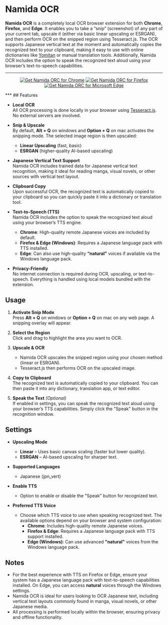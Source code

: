 # Namida OCR

**Namida OCR** is a completely local OCR browser extension for both **Chrome**, **Firefox**, and **Edge**. It enables you to take a “snip” (screenshot) of any part of your current tab, upscale it (either via basic linear upscaling or ESRGAN), and then perform OCR on the snipped region using Tesseract.js. The OCR supports Japanese vertical text at the moment and automatically copies the recognized text to your clipboard, making it easy to use with online dictionaries like [Yomitan](https://github.com/yomidevs/yomitan) or manual translation tools. Additionally, Namida OCR includes the option to speak the recognized text aloud using your browser’s text-to-speech capabilities.


***
<p align="center">
<a href="https://chromewebstore.google.com/detail/namida-ocr/fdcjeigdfljhiinbagbmlhekkbgcdnfc"><img src="" alt="Get Namida ORC for Chrome"></a>
<a href="https://addons.mozilla.org/firefox/addon/namida-ocr/"><img src="" alt="Get Namida ORC for Firefox"></a>
<a href="https://microsoftedge.microsoft.com/addons/detail/namida-ocr/idbijkhnllhjdnjmkkfjeicnalemfhnk"><img src="" alt="Get Namida ORC for Microsoft Edge"></a>
</p>
***
## Features

- **Local OCR**  
  All OCR processing is done locally in your browser using [Tesseract.js](https://github.com/naptha/tesseract.js). No external servers are involved.

- **Snip & Upscale**  
  By default, **Alt + Q** on windows and **Option + Q** on mac activates the snipping mode. The selected image region is then upscaled:
  - **Linear Upscaling** (fast, basic)  
  - **ESRGAN** (higher-quality AI-based upscaling)

- **Japanese Vertical Text Support**  
  Namida OCR includes trained data for Japanese vertical text recognition, making it ideal for reading manga, visual novels, or other sources with vertical text layout.

- **Clipboard Copy**  
  Upon successful OCR, the recognized text is automatically copied to your clipboard so you can quickly paste it into a dictionary or translation tool.

- **Text-to-Speech (TTS)**  
  Namida OCR includes the option to speak the recognized text aloud using your browser’s TTS engine.  
  - **Chrome**: High-quality remote Japanese voices are included by default.  
  - **Firefox & Edge (Windows)**: Requires a Japanese language pack with TTS installed.  
  - **Edge**: Can also use high-quality **“natural”** voices if available via the Windows language pack.

- **Privacy-Friendly**  
  No internet connection is required during OCR, upscaling, or text-to-speech. Everything is handled using local models bundled with the extension.

## Usage

1. **Activate Snip Mode**  
   Press **Alt + Q** on windows or **Option + Q** on mac on any web page. A snipping overlay will appear.

2. **Select the Region**  
   Click and drag to highlight the area you want to OCR.

3. **Upscale & OCR**  
   - Namida OCR upscales the snipped region using your chosen method (linear or ESRGAN).  
   - Tesseract.js then performs OCR on the upscaled image.

4. **Copy to Clipboard**  
   The recognized text is automatically copied to your clipboard. You can then paste it into any dictionary, translation app, or text editor.

5. **Speak the Text** *(Optional)*  
   If enabled in settings, you can speak the recognized text aloud using your browser’s TTS capabilities. Simply click the "Speak" button in the recognition window.

## Settings

- **Upscaling Mode**  
  - **Linear** – Uses basic canvas scaling (faster but lower quality).  
  - **ESRGAN** – AI-based upscaling for sharper text.

- **Supported Languages**  
  - Japanese (jpn_vert)

- **Enable TTS**  
  - Option to enable or disable the "Speak" button for recognized text.  

- **Preferred TTS Voice**  
  - Choose which TTS voice to use when speaking recognized text. The available options depend on your browser and system configuration:
    - **Chrome**: Includes high-quality remote Japanese voices.  
    - **Firefox & Edge**: Requires a Japanese language pack with TTS support installed.  
    - **Edge (Windows)**: Can use advanced **"natural"** voices from the Windows language pack.

## Notes

- For the best experience with TTS on Firefox or Edge, ensure your system has a Japanese language pack with text-to-speech capabilities installed. On Edge, you can access **natural** voices through the Windows settings.
- Namida OCR is ideal for users looking to OCR Japanese text, including vertical text layouts commonly found in manga, visual novels, or other Japanese media.
- All processing is performed locally within the browser, ensuring privacy and offline functionality.
